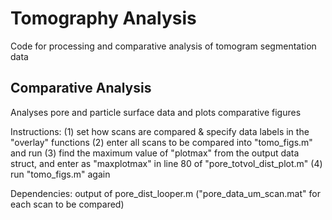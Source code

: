 # Tomography Analysis
Code for processing and comparative analysis of tomogram segmentation data

## Comparative Analysis

Analyses pore and particle surface data and plots comparative figures

Instructions: (1) set how scans are compared & specify data labels in the "overlay" functions (2) enter all scans to be compared into "tomo_figs.m" and run (3) find the maximum value of "plotmax" from the output data struct, and enter as "maxplotmax" in line 80 of "pore_totvol_dist_plot.m" (4) run "tomo_figs.m" again

Dependencies: output of pore_dist_looper.m ("pore_data_um_scan.mat" for each scan to be compared)
